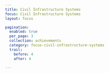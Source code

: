 ```yaml
---
title: Civil Infrastructure Systems
focus: Civil Infrastructure Systems
layout: focus

pagination:
  enabled: true
  per_page: 3
  collection: achievements
  category: focus-civil-infrastructure-systems
  trail:
    before: 4
    after: 4
    
---
```

